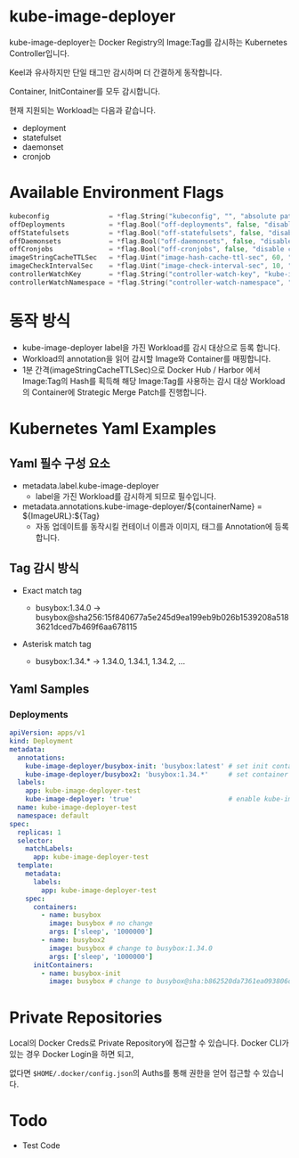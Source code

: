 # kube-image-deployer

kube-image-deployer는 Docker Registry의 Image:Tag를 감시하는 Kubernetes Controller입니다.

Keel과 유사하지만 단일 태그만 감시하며 더 간결하게 동작합니다.

Container, InitContainer를 모두 감시합니다.

현재 지원되는 Workload는 다음과 같습니다.
 * deployment
 * statefulset
 * daemonset
 * cronjob

# Available Environment Flags
```go
kubeconfig               = *flag.String("kubeconfig", "", "absolute path to the kubeconfig file")
offDeployments           = *flag.Bool("off-deployments", false, "disable deployments")
offStatefulsets          = *flag.Bool("off-statefulsets", false, "disable statefulsets")
offDaemonsets            = *flag.Bool("off-daemonsets", false, "disable daemonsets")
offCronjobs              = *flag.Bool("off-cronjobs", false, "disable cronjobs")
imageStringCacheTTLSec   = *flag.Uint("image-hash-cache-ttl-sec", 60, "image hash cache TTL in seconds")
imageCheckIntervalSec    = *flag.Uint("image-check-interval-sec", 10, "image check interval in seconds")
controllerWatchKey       = *flag.String("controller-watch-key", "kube-image-deployer", "controller watch key")
controllerWatchNamespace = *flag.String("controller-watch-namespace", "", "controller watch namespace. If empty, watch all namespaces")
```

# 동작 방식
* kube-image-deployer label을 가진 Workload를 감시 대상으로 등록 합니다.
* Workload의 annotation을 읽어 감시할 Image와 Container를 매핑합니다.
* 1분 간격(imageStringCacheTTLSec)으로 Docker Hub / Harbor 에서 Image:Tag의 Hash를 획득해 해당 Image:Tag를 사용하는 감시 대상 Workload의 Container에 Strategic Merge Patch를 진행합니다.

# Kubernetes Yaml Examples
## Yaml 필수 구성 요소
* metadata.label.kube-image-deployer
  * label을 가진 Workload를 감시하게 되므로 필수입니다.
* metadata.annotations.kube-image-deployer/\${containerName} = \${ImageURL}:\${Tag}
  * 자동 업데이트를 동작시킬 컨테이너 이름과 이미지, 태그를 Annotation에 등록합니다.

## Tag 감시 방식
* Exact match tag
  * busybox:1.34.0 -> busybox@sha256:15f840677a5e245d9ea199eb9b026b1539208a5183621dced7b469f6aa678115

* Asterisk match tag
  * busybox:1.34.* -> 1.34.0, 1.34.1, 1.34.2, ...

## Yaml Samples
### Deployments
```yaml
apiVersion: apps/v1
kind: Deployment
metadata:
  annotations:
    kube-image-deployer/busybox-init: 'busybox:latest' # set init container update
    kube-image-deployer/busybox2: 'busybox:1.34.*'     # set container update
  labels:
    app: kube-image-deployer-test
    kube-image-deployer: 'true'                        # enable kube-image-deployer
  name: kube-image-deployer-test
  namespace: default
spec:
  replicas: 1
  selector:
    matchLabels:
      app: kube-image-deployer-test
  template:
    metadata:
      labels:
        app: kube-image-deployer-test
    spec:
      containers:
        - name: busybox
          image: busybox # no change
          args: ['sleep', '1000000']
        - name: busybox2
          image: busybox # change to busybox:1.34.0
          args: ['sleep', '1000000']
      initContainers:
        - name: busybox-init
          image: busybox # change to busybox@sha:b862520da7361ea093806d292ce355188ae83f21e8e3b2a3ce4dbdba0a230f83
```

# Private Repositories
Local의 Docker Creds로 Private Repository에 접근할 수 있습니다. Docker CLI가 있는 경우 Docker Login을 하면 되고,

없다면 ```$HOME/.docker/config.json```의 Auths를 통해 권한을 얻어 접근할 수 있습니다.

# Todo
* Test Code
